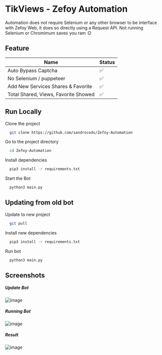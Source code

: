 
# TikViews - Zefoy Automation

Automation does not require Selenium or any other browser to be interface with Zefoy Web, it does so directly using a Request API. Not running Selenium or Chromimum saves you ram :D

## Feature

| Name             | Status              |
| ----------------- | ------------------------- |
| Auto Bypass Captcha | ✅ |
| No Selenium / puppeteer | ✅ |
| Add New Services Shares & Favorite | ✅ |
| Total Shared, Views, Favorite Showed | ✅ |

## Run Locally

Clone the project

```bash
  git clone https://github.com/sandrocods/Zefoy-Automation
```

Go to the project directory

```bash
  cd Zefoy-Automation
```

Install dependencies

```bash
  pip3 install -r requirements.txt
```

Start the Bot

```bash
  python3 main.py
```


## Updating from old bot

Update to new project 
```bash
  git pull
```
Install new dependencies

```bash
  pip3 install -r requirements.txt
```
Run bot

```bash
  python3 main.py
```
## Screenshots

##### Update Bot
![image](https://user-images.githubusercontent.com/59155826/190626058-89ddc2fb-7265-45c8-b2f4-a2a249fa31d0.png)

##### Running Bot
![image](https://user-images.githubusercontent.com/59155826/190060035-582977b2-4870-461e-a944-1d064b3cfa26.png)

##### Result 
![image](https://user-images.githubusercontent.com/59155826/190060159-ac0c94de-d39a-4077-a4cf-09869d06456e.png)

